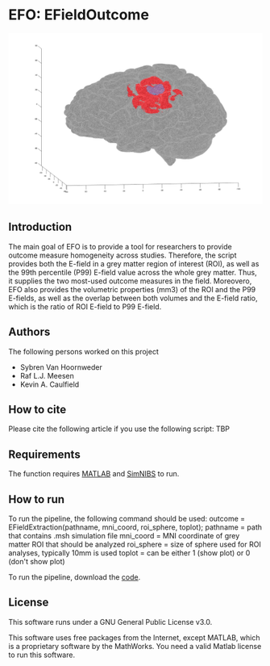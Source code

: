 # EFO: EFieldOutcome

![EFO Frontpage](/GitHubFigure.jpg)

## Introduction
The main goal of EFO is to provide a tool for researchers to provide outcome measure homogeneity across studies. Therefore, the script provides both the E-field in a grey matter region of interest (ROI), as well as the 99th percentile (P99) E-field value across the whole grey matter. Thus, it supplies the two most-used outcome measures in the field. 
Moreovero, EFO also provides the volumetric properties (mm3) of the ROI and the P99 E-fields, as well as the overlap between both volumes and the E-field ratio, which is the ratio of ROI E-field to P99 E-field. 

## Authors
The following persons worked on this project
* Sybren Van Hoornweder
* Raf L.J. Meesen
* Kevin A. Caulfield

## How to cite
Please cite the following article if you use the following script: TBP

## Requirements
The function requires [MATLAB](https://www.mathworks.com/products/matlab.html) and [SimNIBS](https://simnibs.github.io/simnibs/build/html/index.html) to run. 

## How to run
To run the pipeline, the following command should be used:
outcome = EFieldExtraction(pathname, mni_coord, roi_sphere, toplot);
  pathname = path that contains .msh simulation file
  mni_coord = MNI coordinate of grey matter ROI that should be analyzed
  roi_sphere = size of sphere used for ROI analyses, typically 10mm is used
  toplot = can be either 1 (show plot) or 0 (don't show plot)

To run the pipeline, download the [code](/efieldoutcome.m). 

## License
This software runs under a GNU General Public License v3.0.

This software uses free packages from the Internet, except MATLAB, which is a proprietary software by the MathWorks. You need a valid Matlab license to run this software.
